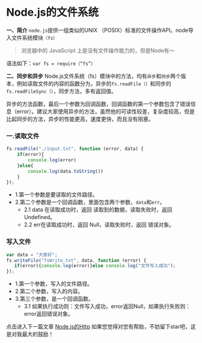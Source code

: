 # Node.js的文件系统
**一、简介**
`node.js`提供一组类似的UNIX	（POSIX）标准的文件操作API。node导入文件系统模块`（fs）`
> 浏览器中的 JavaScript 上是没有文件操作能力的，但是Node有～

语法如下：`var fs = require（“fs”）`

**二、同步和异步**
Node.js文件系统（fs）模块中的方法，均有`异步`和`同步`两个版本，例如读取文件的内容的函数分为，异步的`fs.readFile（）`和同步的`fs.readFileSync（）`，同步方法，多有返回值。

异步的方法函数，最后一个参数为回调函数，回调函数的第一个参数包含了错误信息（error）。建议大家使用异步的方法，虽然他的可读性较差，复杂度较高，但是比起同步的方法，异步的性能更高，速度更快，而且没有阻塞。

### 一.读取文件

```js
fs.readFile("./input.txt", function (error, data) {
    if(error){
        console.log(error)
    }else{
        console.log(data.toString())
    }
});
```
 -  1.第一个参数是要读取的文件路径。
 -  2.第二个参数是一个回调函数，里面包含两个参数，`data`和`err`。
     * 2.1 data 在读取成功时，返回 读取到的数据，读取失败时，返回 Undefined。
     * 2.2 err在读取成功时，返回 Null，读取失败时，返回 错误对象。
 
 ### 写入文件
 
 ```js
var data = "大家好";
fs.writeFile("fsWrite.txt", data, function (error) {
    if(error){console.log(error)}else console.log("文件写入成功");
});
```
- 1.第一个参数，写入的文件路径。
- 2.第二个参数，写入的内容。
- 3.第三个参数，是一个回调函数。
   * 3.1 如果执行成功则：文件写入成功，error返回Null，如果执行失败则：error返回错误对象。
 
点击进入下一篇文章 [Node.js的Http](https://github.com/webbj97/summary/blob/master/Blog-Node.js%E5%AD%A6%E4%B9%A0%E7%AC%94%E8%AE%B0/Blog/3.Node.js%E4%B8%AD%E7%9A%84http.md)
如果您觉得对您有帮助，不妨留下star吧，这是对我最大的鼓励！
